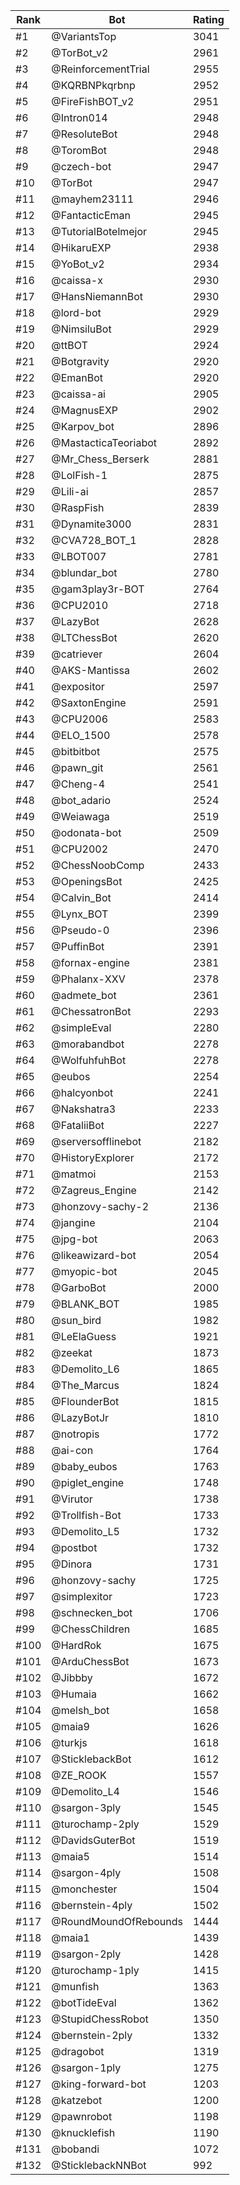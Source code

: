 Rank|Bot|Rating
---|---|---
#1|@VariantsTop|3041
#2|@TorBot_v2|2961
#3|@ReinforcementTrial|2955
#4|@KQRBNPkqrbnp|2952
#5|@FireFishBOT_v2|2951
#6|@Intron014|2948
#7|@ResoluteBot|2948
#8|@ToromBot|2948
#9|@czech-bot|2947
#10|@TorBot|2947
#11|@mayhem23111|2946
#12|@FantacticEman|2945
#13|@TutorialBotelmejor|2945
#14|@HikaruEXP|2938
#15|@YoBot_v2|2934
#16|@caissa-x|2930
#17|@HansNiemannBot|2930
#18|@lord-bot|2929
#19|@NimsiluBot|2929
#20|@ttBOT|2924
#21|@Botgravity|2920
#22|@EmanBot|2920
#23|@caissa-ai|2905
#24|@MagnusEXP|2902
#25|@Karpov_bot|2896
#26|@MastacticaTeoriabot|2892
#27|@Mr_Chess_Berserk|2881
#28|@LolFish-1|2875
#29|@Lili-ai|2857
#30|@RaspFish|2839
#31|@Dynamite3000|2831
#32|@CVA728_BOT_1|2828
#33|@LBOT007|2781
#34|@blundar_bot|2780
#35|@gam3play3r-BOT|2764
#36|@CPU2010|2718
#37|@LazyBot|2628
#38|@LTChessBot|2620
#39|@catriever|2604
#40|@AKS-Mantissa|2602
#41|@expositor|2597
#42|@SaxtonEngine|2591
#43|@CPU2006|2583
#44|@ELO_1500|2578
#45|@bitbitbot|2575
#46|@pawn_git|2561
#47|@Cheng-4|2541
#48|@bot_adario|2524
#49|@Weiawaga|2519
#50|@odonata-bot|2509
#51|@CPU2002|2470
#52|@ChessNoobComp|2433
#53|@OpeningsBot|2425
#54|@Calvin_Bot|2414
#55|@Lynx_BOT|2399
#56|@Pseudo-0|2396
#57|@PuffinBot|2391
#58|@fornax-engine|2381
#59|@Phalanx-XXV|2378
#60|@admete_bot|2361
#61|@ChessatronBot|2293
#62|@simpleEval|2280
#63|@morabandbot|2278
#64|@WolfuhfuhBot|2278
#65|@eubos|2254
#66|@halcyonbot|2241
#67|@Nakshatra3|2233
#68|@FataliiBot|2227
#69|@serversofflinebot|2182
#70|@HistoryExplorer|2172
#71|@matmoi|2153
#72|@Zagreus_Engine|2142
#73|@honzovy-sachy-2|2136
#74|@jangine|2104
#75|@jpg-bot|2063
#76|@likeawizard-bot|2054
#77|@myopic-bot|2045
#78|@GarboBot|2000
#79|@BLANK_BOT|1985
#80|@sun_bird|1982
#81|@LeElaGuess|1921
#82|@zeekat|1873
#83|@Demolito_L6|1865
#84|@The_Marcus|1824
#85|@FlounderBot|1815
#86|@LazyBotJr|1810
#87|@notropis|1772
#88|@ai-con|1764
#89|@baby_eubos|1763
#90|@piglet_engine|1748
#91|@Virutor|1738
#92|@Trollfish-Bot|1733
#93|@Demolito_L5|1732
#94|@postbot|1732
#95|@Dinora|1731
#96|@honzovy-sachy|1725
#97|@simplexitor|1723
#98|@schnecken_bot|1706
#99|@ChessChildren|1685
#100|@HardRok|1675
#101|@ArduChessBot|1673
#102|@Jibbby|1672
#103|@Humaia|1662
#104|@melsh_bot|1658
#105|@maia9|1626
#106|@turkjs|1618
#107|@SticklebackBot|1612
#108|@ZE_ROOK|1557
#109|@Demolito_L4|1546
#110|@sargon-3ply|1545
#111|@turochamp-2ply|1529
#112|@DavidsGuterBot|1519
#113|@maia5|1514
#114|@sargon-4ply|1508
#115|@monchester|1504
#116|@bernstein-4ply|1502
#117|@RoundMoundOfRebounds|1444
#118|@maia1|1439
#119|@sargon-2ply|1428
#120|@turochamp-1ply|1415
#121|@munfish|1363
#122|@botTideEval|1362
#123|@StupidChessRobot|1350
#124|@bernstein-2ply|1332
#125|@dragobot|1319
#126|@sargon-1ply|1275
#127|@king-forward-bot|1203
#128|@katzebot|1200
#129|@pawnrobot|1198
#130|@knucklefish|1190
#131|@bobandi|1072
#132|@SticklebackNNBot|992

